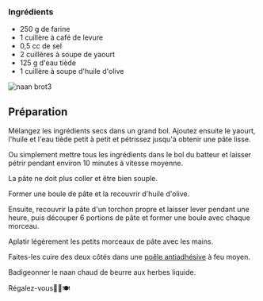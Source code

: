 ### Ingrédients

-   250 g de farine
-   1 cuillère à café de levure
-   0,5 cc de sel
-   2 cuillères à soupe de yaourt
-   125 g d'eau tiède
-   1 cuillère à soupe d'huile d'olive

![naan brot3](https://ramiboutas.s3.amazonaws.com/khadija/media/images/naan_brot3.width-800.jpg)

## Préparation

Mélangez les ingrédients secs dans un grand bol. Ajoutez ensuite le yaourt, l'huile et l'eau tiède petit à petit et pétrissez jusqu'à obtenir une pâte lisse.

Ou simplement mettre tous les ingrédients dans le bol du batteur et laisser pétrir pendant environ 10 minutes à vitesse moyenne.

La pâte ne doit plus coller et être bien souple.

Former une boule de pâte et la recouvrir d'huile d'olive.

Ensuite, recouvrir la pâte d'un torchon propre et laisser lever pendant une heure, puis découper 6 portions de pâte et former une boule avec chaque morceau.

Aplatir légèrement les petits morceaux de pâte avec les mains.

Faites-les cuire des deux côtés dans une [poêle antiadhésive](https://amzn.to/41dCGSU) à feu moyen.

Badigeonner le naan chaud de beurre aux herbes liquide.

Régalez-vous🌯🥙🍽

